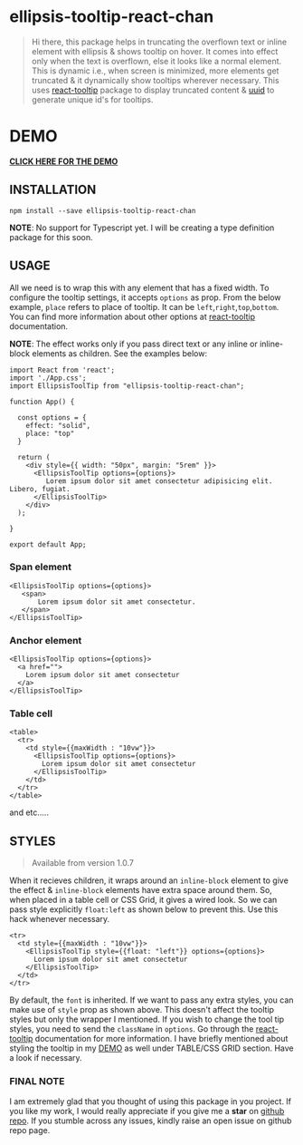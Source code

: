# ellipsis-tooltip-react-chan

> Hi there, this package helps in truncating the overflown text or inline element with ellipsis & shows tooltip on hover. It comes into effect only when the text is overflown, else it looks like a normal element. This is dynamic i.e., when screen is minimized, more elements get truncated & it dynamically show tooltips wherever necessary.
 This uses [react-tooltip](https://www.npmjs.com/package/react-tooltip) package to display truncated content & [uuid](https://www.npmjs.com/package/uuid) to generate unique id's for tooltips.  

# DEMO
**[CLICK HERE FOR THE DEMO](https://chandrahaswtw.github.io/ellipsis-tooltip-demo/)**


## INSTALLATION

```
npm install --save ellipsis-tooltip-react-chan
```
**NOTE**: No support for Typescript yet. I will be creating a type definition package for this soon.

## USAGE

All we need is to wrap this with any element that has a fixed width. To configure the tooltip settings, it accepts ```options``` as prop. From the below example, ```place``` refers to place of tooltip. It can be ```left```,```right```,```top```,```bottom```. You can find more information about other options at 
[react-tooltip](https://www.npmjs.com/package/react-tooltip) documentation.

**NOTE**: The effect works only if you pass direct text or any inline or inline-block elements as children. See the examples below:

```
import React from 'react';
import './App.css';
import EllipsisToolTip from "ellipsis-tooltip-react-chan";

function App() {

  const options = {
    effect: "solid",
    place: "top"
  }

  return (
    <div style={{ width: "50px", margin: "5rem" }}>
      <EllipsisToolTip options={options}>
         Lorem ipsum dolor sit amet consectetur adipisicing elit. Libero, fugiat.
      </EllipsisToolTip>
    </div>
  );

}

export default App;
```
### Span element

```
<EllipsisToolTip options={options}>
   <span>
       Lorem ipsum dolor sit amet consectetur.
   </span>
</EllipsisToolTip>
```
### Anchor element

```
<EllipsisToolTip options={options}>
  <a href="">
    Lorem ipsum dolor sit amet consectetur
  </a>
</EllipsisToolTip>
```

### Table cell

```
<table>
  <tr>
    <td style={{maxWidth : "10vw"}}>
      <EllipsisToolTip options={options}>
        Lorem ipsum dolor sit amet consectetur
      </EllipsisToolTip>
    </td>
  </tr>
</table>
```
and etc.....

## STYLES

>Available from version 1.0.7

When it recieves children, it wraps around an       ```inline-block``` element to give the effect & ```inline-block``` elements have extra space around them. So, when placed in a table cell or CSS Grid, it gives a wired look. So we can pass style explicitly ```float:left``` as shown below to prevent this. Use this hack whenever necessary.

```
<tr>
  <td style={{maxWidth : "10vw"}}>
    <EllipsisToolTip style={{float: "left"}} options={options}>
      Lorem ipsum dolor sit amet consectetur
    </EllipsisToolTip>
  </td>
</tr>
```

By default, the ```font``` is inherited. If we want to pass any extra styles, you can make use of ```style``` prop as shown above. This doesn't affect the tooltip styles but only the wrapper I mentioned. If you wish to change the tool tip styles, you need to send the ```className``` in ```options```. Go through the [react-tooltip](https://www.npmjs.com/package/react-tooltip) documentation for more information. I have briefly mentioned about styling the tooltip in my [DEMO](https://chandrahaswtw.github.io/ellipsis-tooltip-demo/) as well under TABLE/CSS GRID section. Have a look if necessary.

### FINAL NOTE

I am extremely glad that you thought of using this package in you project. If you like my work, I would really appreciate if you give me a **star** on [github repo](https://github.com/chandrahaswtw/ellipsis-tooltip-react-chan). If you stumble across any issues, kindly raise an open issue on github repo page.

